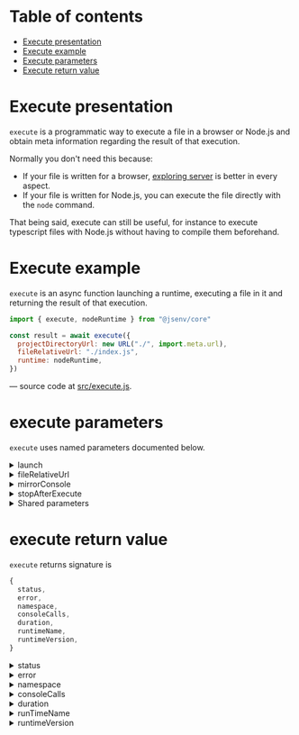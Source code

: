 # Table of contents

- [Execute presentation](#execute-presentation)
- [Execute example](#execute-example)
- [Execute parameters](#execute-parameters)
- [Execute return value](#execute-return-value)

# Execute presentation

`execute` is a programmatic way to execute a file in a browser or Node.js and obtain meta information regarding the result of that execution.

Normally you don't need this because:

- If your file is written for a browser, [exploring server](../exploring/readme.md) is better in every aspect.
- If your file is written for Node.js, you can execute the file directly with the `node` command.

That being said, execute can still be useful, for instance to execute typescript files with Node.js without having to compile them beforehand.

# Execute example

`execute` is an async function launching a runtime, executing a file in it and returning the result of that execution.

```js
import { execute, nodeRuntime } from "@jsenv/core"

const result = await execute({
  projectDirectoryUrl: new URL("./", import.meta.url),
  fileRelativeUrl: "./index.js",
  runtime: nodeRuntime,
})
```

— source code at [src/execute.js](../../src/execute.js).

# execute parameters

`execute` uses named parameters documented below.

<details>
  <summary>launch</summary>

`launch` parameter is a function capable to launch a runtime environment to execute a file in it. This parameter is **required**, the available launch functions are documented in [launcher](../launcher.md) documentation.

</details>

<details>
  <summary>fileRelativeUrl</summary>

`fileRelativeUrl` parameter is a relative url string leading to the file you want to execute. This parameter is **required**.

</details>

<details>
  <summary>mirrorConsole</summary>

`mirrorConsole` parameter is a boolean controlling if the runtime environment logs will appear in your terminal. This parameter is optional with a default value of `true`.

</details>

<details>
  <summary>stopAfterExecute</summary>

`stopAfterExecute` parameter is a boolean controlling if the runtime environment will be stopped once the file execution is done. This parameter is optional and disabled by default.

Stopping a runtime means killing the browser or node process when the file execution is done. Jsenv does nothing by default so that you decide when to stop it. When executing a test file jsenv stops runtime once execution result is known to avoid keeping things alive once the test is done.

For execution inside a browser it means you can see the output in the browser instance launched assuming it was launched in non-headless mode.

For node execution launched process is kept alive as long as the code uses api that keeps it alive such as setTimeout, setInterval or an http server listening.

</details>

<details>
  <summary>Shared parameters</summary>

To avoid duplication some parameter are linked to a generic documentation.

- [projectDirectoryUrl](../shared-parameters.md#projectDirectoryUrl)
- [babelPluginMap](../shared-parameters.md#babelPluginMap)
- [customCompilers](../shared-parameters.md#customCompilers)
- [importDefaultExtension](../shared-parameters.md#importDefaultExtension)
- [compileServerLogLevel](../shared-parameters.md#compileServerLogLevel)
- [compileServerProtocol](../shared-parameters.md#compileServerProtocol)
- [compileServerPrivateKey](../shared-parameters.md#compileServerPrivateKey)
- [compileServerCertificate](../shared-parameters.md#compileServerCertificate)
- [compileServerIp](../shared-parameters.md#compileServerIp)
- [compileServerPort](../shared-parameters.md#compileServerPort)
- [jsenvDirectoryRelativeUrl](../shared-parameters.md#compileDirectoryRelativeUrl)

</details>

# execute return value

`execute` returns signature is

```js
{
  status,
  error,
  namespace,
  consoleCalls,
  duration,
  runtimeName,
  runtimeVersion,
}
```

<details>
  <summary>status</summary>

`status` is a string describing how the file execution went. The possible `status` are `"completed"`, `"errored"`, `"timedout"`, `"disconnected"`. The meaning of these status was already docummented in [How test is executed](../testing/readme.md#How-test-is-executed).

```js
import { execute } from "@jsenv/core"

const { status } = await execute({
  projectDirectoryUrl: __dirname,
  fileRelativeUrl: "./index.js",
})
```

</details>

<details>
  <summary>error</summary>

`error` is the value throw during the file execution. It is returned only if an error was thrown during file execution.

```js
import { execute } from "@jsenv/core"

const { error } = await execute({
  projectDirectoryUrl: new URL("./", import.meta.url),
  fileRelativeUrl: "./index.js",
})
```

</details>

<details>
  <summary>namespace</summary>

`namespace` is an object containing exports of the executed file.

```js
import { execute } from "@jsenv/core"

const { namespace } = await execute({
  projectDirectoryUrl: new URL("./", import.meta.url),
  fileRelativeUrl: "./index.js",
})
```

</details>

<details>
  <summary>consoleCalls</summary>

`consoleCalls` is an array describing all calls made to runtime console during the file execution. It is returned only when `captureConsole` is enabled.

```js
import { execute } from "@jsenv/core"

const { consoleCalls } = await execute({
  projectDirectoryUrl: new URL("./", import.meta.url),
  fileRelativeUrl: "./index.js",
  captureConsole: true, // without this consoleCalls is undefined
})
```

An example of `consoleCalls` could be

<!-- prettier-ignore -->
```js
[
  { type: "error", text: "An error occured" },
  { type: "log", text: "Hello world" },
]
```

</details>

<details>
  <summary>duration</summary>

`duration` is a number representing the duration in milliseconds of the execution

```js
import { execute } from "@jsenv/core"

const { duration } = await execute({
  projectDirectoryUrl: new URL("./", import.meta.url),
  fileRelativeUrl: "./index.js",
})
```

</details>

<details>
  <summary>runTimeName</summary>

`runtimeName` is a string describing the runtime used to execute the file. For now the possible runtimeName values are `"chromium"`, `"node"`, `"firefox"`, `"webkit"`.

```js
import { execute } from "@jsenv/core"

const { runtimeName } = await execute({
  projectDirectoryUrl: new URL("./", import.meta.url),
  fileRelativeUrl: "./index.js",
})
```

</details>

<details>
  <summary>runtimeVersion</summary>

`runtimeVersion` is a string describing the runtime version used to execute the file. Use this to know the node version or browser version used to execute the file.

```js
const { runtimeVersion } = await execute({
  projectDirectoryUrl: new URL("./", import.meta.url),
  fileRelativeUrl: "./index.js",
})
```

</details>
